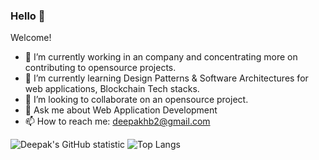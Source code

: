 ### Hello 👋
Welcome!

- 🔭 I’m currently working in an company and concentrating more on contributing to opensource projects. 
- 🌱 I’m currently learning Design Patterns & Software Architectures for web applications, Blockchain Tech stacks.
- 👯 I’m looking to collaborate on an opensource project.
- 💬 Ask me about Web Application Development
- 📫 How to reach me: deepakhb2@gmail.com


![Deepak's GitHub statistic](https://github-readme-stats.vercel.app/api?username=deepakhb2&show_icons=true)
![Top Langs](https://github-readme-stats.vercel.app/api/top-langs/?username=deepakhb2&hide_langs_below=1)
